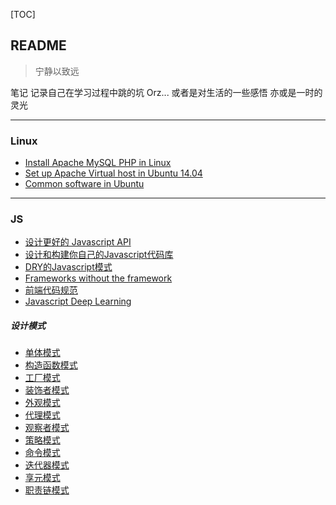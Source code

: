 [TOC]

## README
>宁静以致远

笔记
记录自己在学习过程中跳的坑 Orz...
或者是对生活的一些感悟
亦或是一时的灵光

----------------------------------------------------------------------
### Linux
* [Install Apache MySQL PHP in Linux](https://github.com/yiyunShm/NoteBook/blob/master/linux/Install%20Apache%20MySQL%20PHP%20in%20Linux.md)
* [Set up Apache Virtual host in Ubuntu 14.04](https://github.com/yiyunShm/NoteBook/blob/master/linux/Set%20up%20Apache%20Virtual%20host%20in%20Ubuntu%2014.04.md)
* [Common software in Ubuntu](https://github.com/yiyunShm/NoteBook/blob/master/linux/Common%20software%20in%20Ubuntu.md)

-----------------------------------------------------------------------
### JS
* [设计更好的 Javascript API](https://github.com/yiyunShm/NoteBook/blob/master/js/base/%E8%AE%BE%E8%AE%A1%E6%9B%B4%E5%A5%BD%E7%9A%84%20Javascript%20API.md)
* [设计和构建你自己的Javascript代码库](https://github.com/yiyunShm/NoteBook/blob/master/js/base/%E8%AE%BE%E8%AE%A1%E5%92%8C%E6%9E%84%E5%BB%BA%E4%BD%A0%E8%87%AA%E5%B7%B1%E7%9A%84Javascript%E4%BB%A3%E7%A0%81%E5%BA%93.md)
* [DRY的Javascript模式](https://github.com/yiyunShm/NoteBook/blob/master/js/base/DRY%E5%BC%80%E5%8F%91%E8%80%85%E7%9A%84Javascript%E6%A8%A1%E5%BC%8F.md)
* [Frameworks without the framework](https://github.com/yiyunShm/NoteBook/blob/master/js/base/Frameworks%20without%20the%20framework.md)
* [前端代码规范](https://github.com/yiyunShm/NoteBook/blob/master/js/base/%E5%89%8D%E7%AB%AF%E4%BB%A3%E7%A0%81%E8%A7%84%E8%8C%83.md)
* [Javascript Deep Learning](https://github.com/yiyunShm/NoteBook/blob/master/js/base/Javascript-deep-learning.md)

##### 设计模式
* [单体模式](https://github.com/yiyunShm/NoteBook/blob/master/js/design-pattern/singleton.md)
* [构造函数模式](https://github.com/yiyunShm/NoteBook/blob/master/js/design-pattern/constructor.md)
* [工厂模式](https://github.com/yiyunShm/NoteBook/blob/master/js/design-pattern/factory.md)
* [装饰者模式](https://github.com/yiyunShm/NoteBook/blob/master/js/design-pattern/decorator.md)
* [外观模式](https://github.com/yiyunShm/NoteBook/blob/master/js/design-pattern/facade.md)
* [代理模式](https://github.com/yiyunShm/NoteBook/blob/master/js/design-pattern/proxy.md)
* [观察者模式](https://github.com/yiyunShm/NoteBook/blob/master/js/design-pattern/observer.md)
* [策略模式](https://github.com/yiyunShm/NoteBook/blob/master/js/design-pattern/strategy.md)
* [命令模式](https://github.com/yiyunShm/NoteBook/blob/master/js/design-pattern/command.md)
* [迭代器模式](https://github.com/yiyunShm/NoteBook/blob/master/js/design-pattern/iterator.md)
* [享元模式](https://github.com/yiyunShm/NoteBook/blob/master/js/design-pattern/flyweight.md)
* [职责链模式](https://github.com/yiyunShm/NoteBook/blob/master/js/design-pattern/chain-of-responsibility.md)